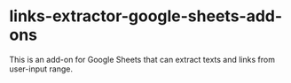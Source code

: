 # links-extractor-google-sheets-add-ons
This is an add-on for Google Sheets that can extract texts and links from user-input range.
